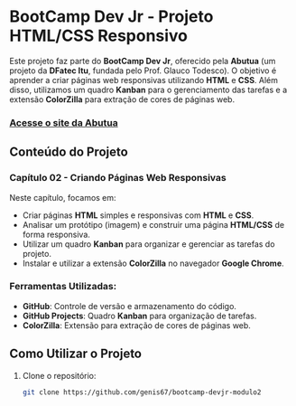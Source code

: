 # BootCamp Dev Jr - Projeto HTML/CSS Responsivo

Este projeto faz parte do **BootCamp Dev Jr**, oferecido pela **Abutua** (um projeto da **DFatec Itu**, fundada pelo Prof. Glauco Todesco). O objetivo é aprender a criar páginas web responsivas utilizando **HTML** e **CSS**. Além disso, utilizamos um quadro **Kanban** para o gerenciamento das tarefas e a extensão **ColorZilla** para extração de cores de páginas web.

### [Acesse o site da Abutua](https://abutua.com)

## Conteúdo do Projeto

### Capítulo 02 - Criando Páginas Web Responsivas

Neste capítulo, focamos em:
- Criar páginas **HTML** simples e responsivas com **HTML** e **CSS**.
- Analisar um protótipo (imagem) e construir uma página **HTML/CSS** de forma responsiva.
- Utilizar um quadro **Kanban** para organizar e gerenciar as tarefas do projeto.
- Instalar e utilizar a extensão **ColorZilla** no navegador **Google Chrome**.

### Ferramentas Utilizadas:
- **GitHub**: Controle de versão e armazenamento do código.
- **GitHub Projects**: Quadro **Kanban** para organização de tarefas.
- **ColorZilla**: Extensão para extração de cores de páginas web.

## Como Utilizar o Projeto

1. Clone o repositório:
   ```bash
   git clone https://github.com/genis67/bootcamp-devjr-modulo2
